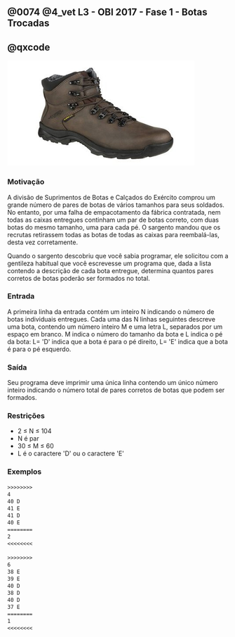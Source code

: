 ## @0074 @4_vet L3 - OBI 2017 - Fase 1 - Botas Trocadas
## @qxcode

![](capa.jpg)

### Motivação

A divisão de Suprimentos de Botas e Calçados do Exército comprou um grande número de pares de botas de vários tamanhos para seus soldados. No entanto, por uma falha de empacotamento da fábrica contratada, nem todas as caixas entregues continham um par de botas correto, com duas botas do mesmo tamanho, uma para cada pé. O sargento mandou que os recrutas retirassem todas as botas de todas as caixas para reembalá-las, desta vez corretamente.

Quando o sargento descobriu que você sabia programar, ele solicitou com a gentileza habitual que você escrevesse um programa que, dada a lista contendo a descrição de cada bota entregue, determina quantos pares corretos de botas poderão ser formados no total.

### Entrada

A primeira linha da entrada contém um inteiro N indicando o número de botas individuais entregues. Cada uma das N linhas seguintes descreve uma bota, contendo um número inteiro M e uma letra L, separados por um espaço em branco. M indica o número do tamanho da bota e L indica o pé da bota: L= 'D' indica que a bota é para o pé direito, L= 'E' indica que a bota é para o pé esquerdo.

### Saída

Seu programa deve imprimir uma única linha contendo um único número inteiro indicando o número total de pares corretos de botas que podem ser formados.

### Restrições

*   2 ≤ N ≤ 104
*   N é par
*   30 ≤ M ≤ 60
*   L é o caractere 'D' ou o caractere 'E'

### Exemplos

```
>>>>>>>>
4
40 D
41 E
41 D
40 E
========
2
<<<<<<<<

>>>>>>>>
6
38 E
39 E
40 D
38 D
40 D
37 E
========
1
<<<<<<<<
```

<!---
>>>>>>>> 01
4
40 D
41 E
41 D
40 E
========
2
<<<<<<<<

>>>>>>>> 02
6
38 E
39 E
40 D
38 D
40 D
37 E
========
1
<<<<<<<<

>>>>>>>> 03
10
30 E
31 E
31 D
31 E
30 D
31 D
31 D
31 E
30 D
31 D
========
4
<<<<<<<<

>>>>>>>> 04
10
44 D
40 E
44 D
43 E
42 E
40 D
41 D
42 D
43 D
43 E
========
3
<<<<<<<<

>>>>>>>> 05
10
59 D
59 E
59 D
60 D
59 D
60 D
60 E
59 E
59 D
60 D
========
3
<<<<<<<<

>>>>>>>> 06
12
56 D
59 D
58 E
56 D
60 E
56 D
57 E
59 E
58 D
56 D
57 D
60 E
========
3
<<<<<<<<
--->